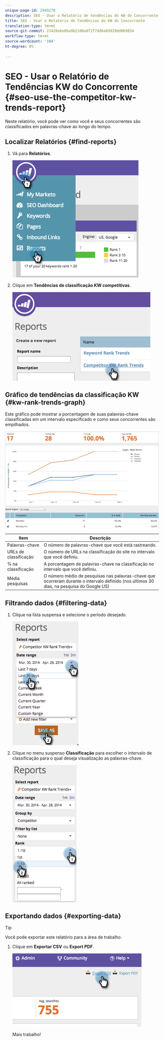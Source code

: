 ```yaml
---
unique-page-id: 2949270
description: SEO - Usar o Relatório de tendências do KW do Concorrente - Documentos do Marketing - Documentação do produto
title: SEO - Usar o Relatório de Tendências do KW do Concorrente
translation-type: tm+mt
source-git-commit: 23428a6e0ba9b2108a8f2f7dd6a69929dd069834
workflow-type: tm+mt
source-wordcount: '184'
ht-degree: 0%

---
```



# SEO - Usar o Relatório de Tendências KW do Concorrente {#seo-use-the-competitor-kw-trends-report}

Neste relatório, você pode ver como você e seus concorrentes são classificados em palavras-chave ao longo do tempo.

## Localizar Relatórios {#find-reports}

1. Vá para **Relatórios**.

   ![](assets/image2014-9-18-14-3a6-3a18.png)

1. Clique em **Tendências de classificação KW competitivas**.

   ![](assets/image2014-9-18-14-3a6-3a37.png)

## Gráfico de tendências da classificação KW {#kw-rank-trends-graph}

Este gráfico pode mostrar a porcentagem de suas palavras-chave classificadas em um intervalo especificado e como seus concorrentes são empilhados.

![](assets/image2014-9-18-14-3a7-3a1.png)

| Item | Descrição |
|---|---|
| Palavras-chave | O número de palavras-chave que você está rastreando. |
| URLs de classificação | O número de URLs na classificação do site no intervalo que você definiu. |
| % na classificação | A porcentagem de palavras-chave na classificação no intervalo que você definiu. |
| Média pesquisas | O número médio de pesquisas nas palavras-chave que ocorreram durante o intervalo definido (nos últimos 30 dias, na pesquisa do Google US) |

## Filtrando dados {#filtering-data}

1. Clique na lista suspensa e selecione o período desejado.

   ![](assets/image2014-9-18-14-3a7-3a17.png)

1. Clique no menu suspenso **Classificação** para escolher o intervalo de classificação para o qual deseja visualização as palavras-chave.

   ![](assets/image2014-9-18-14-3a8-3a26.png)

## Exportando dados {#exporting-data}

>[!TIP]
>
>Você pode exportar este relatório para a área de trabalho.

1. Clique em **Exportar CSV** ou **Export PDF**.

   ![](assets/image2014-9-18-14-3a9-3a49.png)

   Mais trabalho!

